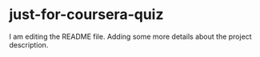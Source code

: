 # just-for-coursera-quiz
I am editing the README file. Adding some more details about the project description.
